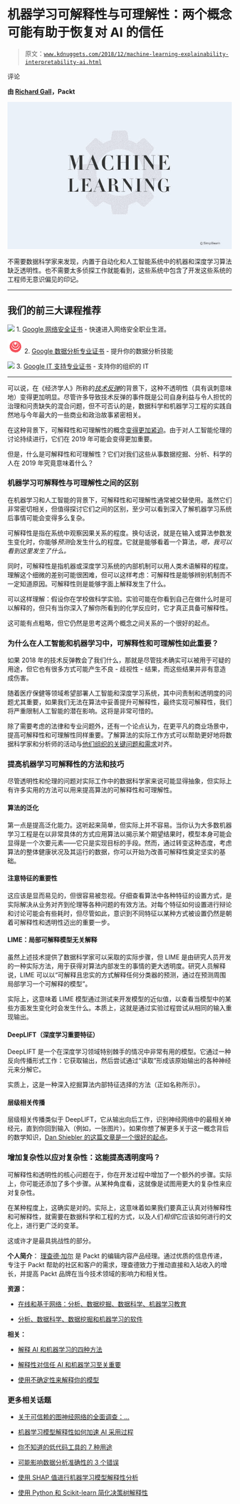 # 机器学习可解释性与可理解性：两个概念可能有助于恢复对 AI 的信任

> 原文：[`www.kdnuggets.com/2018/12/machine-learning-explainability-interpretability-ai.html`](https://www.kdnuggets.com/2018/12/machine-learning-explainability-interpretability-ai.html)

评论

**由 [Richard Gall](https://www.linkedin.com/in/richard-gall-5a6a235a/?originalSubdomain=uk)，Packt**

![](img/812d3cd84e6ad9f407ca723c00c24a22.png)

不需要数据科学家来发现，内置于自动化和人工智能系统中的机器和深度学习算法缺乏透明性。也不需要太多侦探工作就能看到，这些系统中包含了开发这些系统的工程师无意识偏见的印记。

* * *

## 我们的前三大课程推荐

![](img/0244c01ba9267c002ef39d4907e0b8fb.png) 1\. [Google 网络安全证书](https://www.kdnuggets.com/google-cybersecurity) - 快速进入网络安全职业生涯。

![](img/e225c49c3c91745821c8c0368bf04711.png) 2\. [Google 数据分析专业证书](https://www.kdnuggets.com/google-data-analytics) - 提升你的数据分析技能

![](img/0244c01ba9267c002ef39d4907e0b8fb.png) 3\. [Google IT 支持专业证书](https://www.kdnuggets.com/google-itsupport) - 支持你的组织的 IT

* * *

可以说，在《经济学人》所称的[*技术反弹*](https://www.economist.com/international/2017/08/10/internet-firms-face-a-global-techlash)的背景下，这种不透明性（具有讽刺意味地）变得更加明显。尽管许多导致技术反弹的事件既是公司自身利益与令人担忧的治理和问责缺失的混合问题，但不可否认的是，数据科学和机器学习工程的实践自然地与今年最大的一些商业和政治故事紧密相关。

在这种背景下，可解释性和可理解性的概念[变得更加紧迫](https://hub.packtpub.com/improve-interpretability-machine-learning-systems/)。由于对人工智能伦理的讨论持续进行，它们在 2019 年可能会变得更加重要。

但是，什么是可解释性和可理解性？它们对我们这些从事数据挖掘、分析、科学的人在 2019 年究竟意味着什么？

### 机器学习可解释性与可理解性之间的区别

在机器学习和人工智能的背景下，可解释性和可理解性通常被交替使用。虽然它们非常密切相关，但值得探讨它们之间的区别，至少可以看到深入了解机器学习系统后事情可能会变得多么复杂。

可解释性是指在系统中观察因果关系的程度。换句话说，就是在输入或算法参数发生变化时，你能够*预测*会发生什么的程度。它就是能够看着一个算法，*嗯，我可以看到这里发生了什么。*

同时，可解释性是指机器或深度学习系统的内部机制可以用人类术语解释的程度。理解这个细微的差别可能很困难，但可以这样考虑：可解释性是能够辨别机制而不一定知道原因。可解释性则是能够字面上解释发生了什么。

可以这样理解：假设你在学校做科学实验。实验可能在你看到自己在做什么时是可以解释的，但只有当你深入了解你所看到的化学反应时，它才真正具备可解释性。

这可能有点粗略，但它仍然是思考这两个概念之间关系的一个很好的起点。

### 为什么在人工智能和机器学习中，可解释性和可理解性如此重要？

如果 2018 年的技术反弹教会了我们什么，那就是尽管技术确实可以被用于可疑的用途，但它也有很多方式可能产生不良 - 歧视性 - 结果，而这些结果并非有意造成伤害。

随着医疗保健等领域希望部署人工智能和深度学习系统，其中问责制和透明度的问题尤其重要，如果我们无法在算法中妥善提升可解释性，最终实现可解释性，我们将严重限制人工智能的潜在影响。这将是非常可惜的。

除了需要考虑的法律和专业问题外，还有一个论点认为，在更平凡的商业场景中，提高可解释性和可理解性同样重要。了解算法的实际工作方式可以帮助更好地将数据科学家和分析师的活动与[他们组织的关键问题和需求](https://hub.packtpub.com/ux-designers-can-teach-machine-learning-engineers-start-model-interpretability/)对齐。

### 提高机器学习可解释性的方法和技巧

尽管透明性和伦理的问题对实际工作中的数据科学家来说可能显得抽象，但实际上有许多实用的方法可以用来提高算法的可解释性和可理解性。

#### 算法的泛化

第一点是提高泛化能力。这听起来简单，但实际上并不容易。当你认为大多数机器学习工程是在以非常具体的方式应用算法以揭示某个期望结果时，模型本身可能会显得是一个次要元素——它只是实现目标的手段。然而，通过转变这种态度，考虑算法的整体健康状况及其运行的数据，你可以开始为改善可解释性奠定坚实的基础。

#### 注意特征的重要性

这应该是显而易见的，但很容易被忽视。仔细查看算法中各种特征的设置方式，是实际解决从业务对齐到伦理等各种问题的有效方法。对每个特征如何设置进行辩论和讨论可能会有些耗时，但尽管如此，意识到不同特征以某种方式被设置仍然是朝着可解释性和透明性迈出的重要一步。

#### LIME：局部可解释模型无关解释

虽然上述技术提供了数据科学家可以采取的实际步骤，但 LIME 是由研究人员开发的一种实际方法，用于获得对算法内部发生的事情的更大透明度。研究人员解释说，LIME 可以以“可解释且忠实的方式解释任何分类器的预测，通过在预测周围局部学习一个可解释的模型”。

实际上，这意味着 LIME 模型通过测试来开发模型的近似值，以查看当模型中的某些方面发生变化时会发生什么。本质上，这就是通过实验过程尝试从相同的输入重现输出。

#### DeepLIFT（深度学习重要特征）

DeepLIFT 是一个在深度学习领域特别棘手的情况中非常有用的模型。它通过一种反向传播形式工作：它获取输出，然后尝试通过“读取”形成该原始输出的各种神经元来分解它。

实质上，这是一种深入挖掘算法内部特征选择的方法（正如名称所示）。

#### 层级相关传播

层级相关传播类似于 DeepLIFT，它从输出向后工作，识别神经网络中的最相关神经元，直到你回到输入（例如，一张图片）。如果你想了解更多关于这一概念背后的数学知识，[Dan Shiebler 的这篇文章是一个很好的起点](http://danshiebler.com/2017-04-16-deep-taylor-lrp/)。

### 增加复杂性以应对复杂性：这能提高透明度吗？

可解释性和透明性的核心问题在于，你在开发过程中增加了一个额外的步骤。实际上，你可能还添加了多个步骤。从某种角度看，这就像是试图用更大的复杂性来应对复杂性。

在某种程度上，这确实是对的。实际上，这意味着如果我们要真正认真对待解释性和可解释性，就需要在数据科学和工程的方式，以及人们*相信*它应该如何进行的文化上，进行更广泛的变革。

这或许才是最具挑战性的部分。

**个人简介**： [理查德·加尔](https://www.linkedin.com/in/richard-gall-5a6a235a/?originalSubdomain=uk) 是 Packt 的编辑内容产品经理。通过优质的信息传递，专注于 Packt 帮助的社区和客户的需求，理查德致力于推动直接和入站收入的增长，并提高 Packt 品牌在当今技术领域的影响力和相关性。

**资源：**

+   [在线和基于网络：分析、数据挖掘、数据科学、机器学习教育](https://www.kdnuggets.com/education/online.html)

+   [分析、数据科学、数据挖掘和机器学习的软件](https://www.kdnuggets.com/software/index.html)

**相关：**

+   [解释 AI 和机器学习的四种方法](https://www.kdnuggets.com/2018/12/four-approaches-ai-machine-learning.html)

+   [解释性对信任 AI 和机器学习至关重要](https://www.kdnuggets.com/2018/11/interpretability-trust-ai-machine-learning.html)

+   [使用不确定性来解释你的模型](https://www.kdnuggets.com/2018/11/using-uncertainty-interpret-model.html)

### 更多相关话题

+   [关于可信赖的图神经网络的全面调查：…](https://www.kdnuggets.com/2022/05/comprehensive-survey-trustworthy-graph-neural-networks-privacy-robustness-fairness-explainability.html)

+   [机器学习模型解释性如何加速 AI 采用过程](https://www.kdnuggets.com/2022/07/ml-model-explainability-accelerates-ai-adoption-journey-financial-services.html)

+   [你不知道的低代码工具的 7 种用途](https://www.kdnuggets.com/2022/09/7-things-didnt-know-could-low-code-tool.html)

+   [可能影响数据分析准确性的 3 个错误](https://www.kdnuggets.com/2023/03/3-mistakes-could-affecting-accuracy-data-analytics.html)

+   [使用 SHAP 值进行机器学习模型解释性分析](https://www.kdnuggets.com/2023/08/shap-values-model-interpretability-machine-learning.html)

+   [使用 Python 和 Scikit-learn 简化决策树解释性](https://www.kdnuggets.com/2017/05/simplifying-decision-tree-interpretation-decision-rules-python.html)
